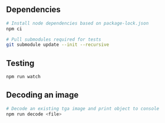 ## Dependencies

```sh
# Install node dependencies based on package-lock.json
npm ci

# Pull submodules required for tests
git submodule update --init --recursive
```

## Testing

```sh
npm run watch
```

## Decoding an image

```sh
# Decode an existing tga image and print object to console
npm run decode <file>
```


